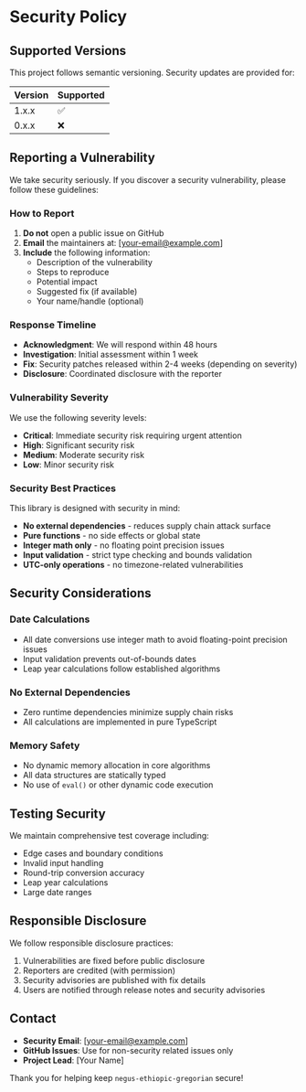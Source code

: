 # Security Policy

## Supported Versions

This project follows semantic versioning. Security updates are provided for:

| Version | Supported          |
| ------- | ------------------ |
| 1.x.x   | :white_check_mark: |
| 0.x.x   | :x:                |

## Reporting a Vulnerability

We take security seriously. If you discover a security vulnerability, please follow these guidelines:

### How to Report

1. **Do not** open a public issue on GitHub
2. **Email** the maintainers at: [your-email@example.com]
3. **Include** the following information:
   - Description of the vulnerability
   - Steps to reproduce
   - Potential impact
   - Suggested fix (if available)
   - Your name/handle (optional)

### Response Timeline

- **Acknowledgment**: We will respond within 48 hours
- **Investigation**: Initial assessment within 1 week
- **Fix**: Security patches released within 2-4 weeks (depending on severity)
- **Disclosure**: Coordinated disclosure with the reporter

### Vulnerability Severity

We use the following severity levels:

- **Critical**: Immediate security risk requiring urgent attention
- **High**: Significant security risk
- **Medium**: Moderate security risk
- **Low**: Minor security risk

### Security Best Practices

This library is designed with security in mind:

- **No external dependencies** - reduces supply chain attack surface
- **Pure functions** - no side effects or global state
- **Integer math only** - no floating point precision issues
- **Input validation** - strict type checking and bounds validation
- **UTC-only operations** - no timezone-related vulnerabilities

## Security Considerations

### Date Calculations
- All date conversions use integer math to avoid floating-point precision issues
- Input validation prevents out-of-bounds dates
- Leap year calculations follow established algorithms

### No External Dependencies
- Zero runtime dependencies minimize supply chain risks
- All calculations are implemented in pure TypeScript

### Memory Safety
- No dynamic memory allocation in core algorithms
- All data structures are statically typed
- No use of `eval()` or other dynamic code execution

## Testing Security

We maintain comprehensive test coverage including:

- Edge cases and boundary conditions
- Invalid input handling
- Round-trip conversion accuracy
- Leap year calculations
- Large date ranges

## Responsible Disclosure

We follow responsible disclosure practices:

1. Vulnerabilities are fixed before public disclosure
2. Reporters are credited (with permission)
3. Security advisories are published with fix details
4. Users are notified through release notes and security advisories

## Contact

- **Security Email**: [your-email@example.com]
- **GitHub Issues**: Use for non-security related issues only
- **Project Lead**: [Your Name]

Thank you for helping keep `negus-ethiopic-gregorian` secure!
